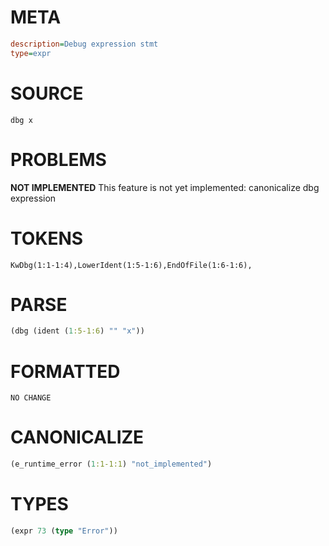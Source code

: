 # META
~~~ini
description=Debug expression stmt
type=expr
~~~
# SOURCE
~~~roc
dbg x
~~~
# PROBLEMS
**NOT IMPLEMENTED**
This feature is not yet implemented: canonicalize dbg expression

# TOKENS
~~~zig
KwDbg(1:1-1:4),LowerIdent(1:5-1:6),EndOfFile(1:6-1:6),
~~~
# PARSE
~~~clojure
(dbg (ident (1:5-1:6) "" "x"))
~~~
# FORMATTED
~~~roc
NO CHANGE
~~~
# CANONICALIZE
~~~clojure
(e_runtime_error (1:1-1:1) "not_implemented")
~~~
# TYPES
~~~clojure
(expr 73 (type "Error"))
~~~
